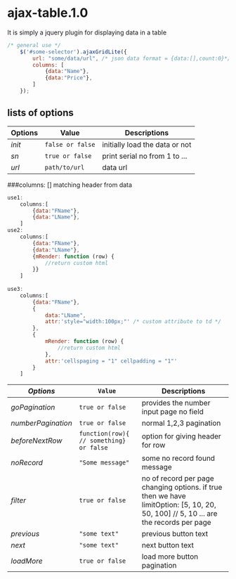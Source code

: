 # ajax-table.1.0
It is simply a jquery plugin for displaying data in a table

```javascript
/* general use */
	$('#some-selector').ajaxGridLite({
		url: "some/data/url", /* json data format = {data:[],count:0}*/
		columns: [
            {data:"Name"},
            {data:"Price"},
		]
	});
```

## lists of options

Options | Value | Descriptions
---|---|---
*init* | `false or false` | initially load the data or not
*sn*| `true or false` | print serial no from 1 to ...
*url*| `path/to/url`| data url

###columns: [] matching header from data
```javascript
use1:
	columns:[
		{data:"FName"},
		{data:"LName"},
	]
use2:
	columns:[
		{data:"FName"},
		{data:"LName"},
		{mRender: function (row) {
			//return custom html
		}}
	]
	
use3:
	columns:[
		{data:"FName"},
		{
			data:"LName",
			attr:'style="width:100px;"' /* custom attribute to td */
		},
		{
			mRender: function (row) {
				//return custom html
			},
			attr:'cellspaging = "1" cellpadding = "1"'
		}
	]	
  ```
*Options* | `Value` | Descriptions
---|---|---
*goPagination*| `true or false` |provides the number input page no field
*numberPagination* | `true or false` | normal 1,2,3 pagination
*beforeNextRow* | ```function(row){ // something} or false```|option for giving header for row
*noRecord*| `"Some message"` | some no record found message
*filter* | `true or false` | no of record per page changing options. if true then we have limitOption: [5, 10, 20, 50, 100] // 5, 10 ... are the records per page
*previous*| `"some text"` | previous button text
*next* | `"some text"` | next button text
*loadMore* | `true or false` | load more button pagination
